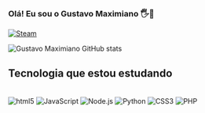 ### Olá! Eu sou o Gustavo Maximiano 🖐️👋

[![Steam](https://img.shields.io/badge/Steam-000000?style=for-the-badge&logo=steam&logoColor=white)](https://steamcommunity.com/id/Gm_BR/)

![Gustavo Maximiano GitHub stats](https://github-readme-stats.vercel.app/api?username=devgustavom&show_icons=true&theme=radical)

## Tecnologia que estou estudando
<div style ="display: inline_block"><br/>
  <img align = "center" alt= "html5" src="https://img.shields.io/badge/HTML5-E34F26?style=for-the-badge&logo=html5&logoColor=white"/>
  <img align = "center" alt= "JavaScript" src="https://img.shields.io/badge/JavaScript-323330?style=for-the-badge&logo=javascript&logoColor=F7DF1E"/>
  <img align = "center" alt= "Node.js" src="https://img.shields.io/badge/Node.js-43853D?style=for-the-badge&logo=node.js&logoColor=white"/>
  <img align = "center" alt= "Python" src="https://img.shields.io/badge/Python-14354C?style=for-the-badge&logo=python&logoColor=white"/>
  <img align = "center" alt= "CSS3" src="https://img.shields.io/badge/CSS3-1572B6?style=for-the-badge&logo=css3&logoColor=white"/>
  <img align = "center" alt= "PHP" src="https://img.shields.io/badge/PHP-777BB4?style=for-the-badge&logo=php&logoColor=white"/>
  
  
  </div>
